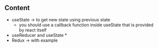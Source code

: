 ## Content 
* useState -> to get new state using  previous state
    * you should use a callback function inside useState that is provided by react itself
* useReducer and useState
  * 
* Redux  -> with example 